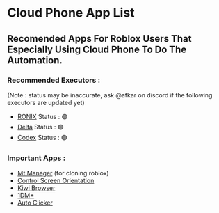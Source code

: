 # Cloud Phone App List
## Recomended Apps For Roblox Users That Especially Using Cloud Phone To Do The Automation.
### Recommended Executors :
(Note : status may be inaccurate, ask @afkar on discord if the following executors are updated yet)
- [RONIX](https://wearedevs.net/d/ronix) Status : 🟢 
- [Delta](https://deltaexploits.gg/delta-executor-android) Status : 🟢
- [Codex](https://codex.lol/android) Status : 🟢 

### Important Apps :
- [Mt Manager](https://d.apkpure.com/b/APK/bin.mt.plus?version=latest) (for cloning roblox)
- [Control Screen Orientation](https://dw.uptodown.net/dwn/RvVkii134Riphftvun7hQBZyU0aCwJjJMFI3FD3XyiSwAKRBhXo11_25auSjF5Q8SiddMkU4xk9ZXjQwTROM5JNRRCjTAGFIAjcZWkIerDpNPtCnM_ll1gi7Aplra3ES/DJCheiQuttp1a8E_Wg1gzEc0lb6ab1J5Mq2v6GI6qn8mHwyRQRpIObjDb3ZQy9ViyKS-wU3t24GpUyAl5UqQxTWcFx3Q2GJ_JQkY4nhO28UJ5p1yZTUjpYRR5K1NfyeU/KcCTxg8LJXd_5UgewKwtAjBUwbHZaOmJ3Tp-cYf9bz7Nn_QTTJpCfH1kLOQiJnbhCSye01xWKqUzibZmKzy67EP9BSY-4GrAAczlHS4cIZCdWqLYZbyLTEoc1JUH4E1s/control-screen-orientation-4-2.apk)
- [Kiwi Browser](https://d-e03.winudf.com/b/APK/Y29tLmtpd2licm93c2VyLmJyb3dzZXJfNzMzNzAwMDA0XzVlOTMxNmU0?_fn=S2l3aSBCcm93c2VyIC0gRmFzdCAmIFF1aWV0XzEzNy4wLjczMzcuMF9BUEtQdXJlLmFwaw&_p=Y29tLmtpd2licm93c2VyLmJyb3dzZXI%3D&download_id=otr_1195503537575072&is_hot=true&k=46b271038410dda967aec7b9df11da286843acf1&uu=https%3A%2F%2Fd-09.winudf.com%2Fb%2FAPK%2FY29tLmtpd2licm93c2VyLmJyb3dzZXJfNzMzNzAwMDA0XzVlOTMxNmU0%3Fk%3De4a8f3efa635f183a535d48d84b4e8c96843acf1)
- [1DM+](https://s1.spiderdown.com/1DM/1DM%2B%20v18.2%20%28Patched%29.apk)
- [Auto Clicker](https://d-15.winudf.com/b/APK/Y29tLnRydWVkZXZlbG9wZXJzc3R1ZGlvLmF1dG9tYXRpY3RhcC5hdXRvY2xpY2tlcl85MV81NjdlMWIwNg?_fn=QXV0byBDbGlja2VyIC0gQXV0b21hdGljIHRhcF8yLjIuOF9BUEtQdXJlLmFwaw&_p=Y29tLnRydWVkZXZlbG9wZXJzc3R1ZGlvLmF1dG9tYXRpY3RhcC5hdXRvY2xpY2tlcg%3D%3D&download_id=1326700132675847&is_hot=true&k=f4ac3ccbe1eb037ff6ad26bf1e84a7756843acba)
